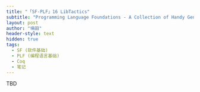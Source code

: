 ```yaml
---
title: "「SF-PLF」16 LibTactics"
subtitle: "Programming Language Foundations - A Collection of Handy General-Purpose Tactics"
layout: post
author: "墒田"
header-style: text
hidden: true
tags:
  - SF (软件基础)
  - PLF (编程语言基础)
  - Coq
  - 笔记
---
```


TBD
